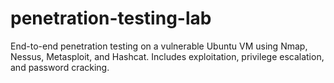 # penetration-testing-lab
End-to-end penetration testing on a vulnerable Ubuntu VM using Nmap, Nessus, Metasploit, and Hashcat. Includes exploitation, privilege escalation, and password cracking.
